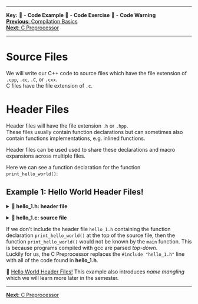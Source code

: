 
---
**Key:** 
:large_orange_diamond: - **Code Example** 
:large_blue_diamond: - **Code Exercise** 
:red_circle: - **Code Warning**  
[**Previous**: Compilation Basics](https://github.com/ackirby88/CS107/blob/master/C-Basics/C-0-CompilationBasics.md)  
[**Next**: C Preprocessor](https://github.com/ackirby88/CS107/blob/master/C-Basics/C-2-Prepocessor.md)

---
# Source Files
We will write our C++ code to source files which have the file extension of `.cpp`, `.cc`, `.C`, or `.cxx`.  
C files have the file extension of `.c`.

# Header Files
Header files will have the file extension `.h` or `.hpp`.  
These files usually contain function declarations but can sometimes also contain functions implementations, e.g. inlined functions.  

Header files can be used used to share these declarations and macro expansions across multiple files.  

Here we can see a function declaration for the function `print_hello_world()`:
## Example 1: Hello World Header Files!
**<details><summary>:large_orange_diamond: hello_1.h: header file</summary>**
<p>
  
```C
void print_hello_world(void);
```
</p>
</details>

**<details><summary>:large_orange_diamond: hello_1.c: source file</summary>**
<p>
  
```C
#include <stdio.h>
#include "hello_1.h"

int main(void){
  print_hello_world();
  return 0;
}

void print_hello_world(void){
  printf("Hello, World!\n");
}
```
</p>
</details>

If we don't include the header file `hello_1.h` containing the function declaration `print_hello_world()` at the top of the source file, then the function `print_hello_world()` would not be known by the `main` function. This is because programs compiled with gcc are parsed *top-down*.  
Luckily for us, the C Preprocessor replaces the `#include "hello_1.h"` line with all of the code found in **hello_1.h**.  

:large_orange_diamond: [Hello World Header Files!](https://deepnote.com/project/fdeed75f-9b4a-428c-8bb7-3766103008ee) This example also introduces *name mangling* which we will learn more later in the semester.

---
[**Next**: C Preprocessor](https://github.com/ackirby88/CS107/blob/master/C-Basics/C-2-Prepocessor.md)
